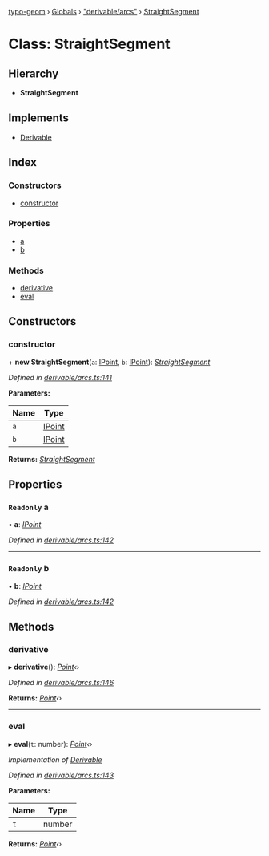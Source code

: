 [typo-geom](../README.md) › [Globals](../globals.md) › ["derivable/arcs"](../modules/_derivable_arcs_.md) › [StraightSegment](_derivable_arcs_.straightsegment.md)

# Class: StraightSegment

## Hierarchy

* **StraightSegment**

## Implements

* [Derivable](../interfaces/_derivable_interface_.derivable.md)

## Index

### Constructors

* [constructor](_derivable_arcs_.straightsegment.md#constructor)

### Properties

* [a](_derivable_arcs_.straightsegment.md#readonly-a)
* [b](_derivable_arcs_.straightsegment.md#readonly-b)

### Methods

* [derivative](_derivable_arcs_.straightsegment.md#derivative)
* [eval](_derivable_arcs_.straightsegment.md#eval)

## Constructors

###  constructor

\+ **new StraightSegment**(`a`: [IPoint](../modules/_point_interface_.md#ipoint), `b`: [IPoint](../modules/_point_interface_.md#ipoint)): *[StraightSegment](_derivable_arcs_.straightsegment.md)*

*Defined in [derivable/arcs.ts:141](https://github.com/be5invis/typo-geom/blob/5527277/src/derivable/arcs.ts#L141)*

**Parameters:**

Name | Type |
------ | ------ |
`a` | [IPoint](../modules/_point_interface_.md#ipoint) |
`b` | [IPoint](../modules/_point_interface_.md#ipoint) |

**Returns:** *[StraightSegment](_derivable_arcs_.straightsegment.md)*

## Properties

### `Readonly` a

• **a**: *[IPoint](../modules/_point_interface_.md#ipoint)*

*Defined in [derivable/arcs.ts:142](https://github.com/be5invis/typo-geom/blob/5527277/src/derivable/arcs.ts#L142)*

___

### `Readonly` b

• **b**: *[IPoint](../modules/_point_interface_.md#ipoint)*

*Defined in [derivable/arcs.ts:142](https://github.com/be5invis/typo-geom/blob/5527277/src/derivable/arcs.ts#L142)*

## Methods

###  derivative

▸ **derivative**(): *[Point](_point_point_.point.md)‹›*

*Defined in [derivable/arcs.ts:146](https://github.com/be5invis/typo-geom/blob/5527277/src/derivable/arcs.ts#L146)*

**Returns:** *[Point](_point_point_.point.md)‹›*

___

###  eval

▸ **eval**(`t`: number): *[Point](_point_point_.point.md)‹›*

*Implementation of [Derivable](../interfaces/_derivable_interface_.derivable.md)*

*Defined in [derivable/arcs.ts:143](https://github.com/be5invis/typo-geom/blob/5527277/src/derivable/arcs.ts#L143)*

**Parameters:**

Name | Type |
------ | ------ |
`t` | number |

**Returns:** *[Point](_point_point_.point.md)‹›*
